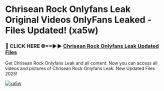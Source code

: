 # Chrisean Rock Onlyfans Leak Original Videos 0nlyFans Leaked - Files Updated! (xa5w)

<h3>🔴 CLICK HERE 🌐==►► <a href="https://tinyurl.com/2jnfzry5" rel="nofollow">Chrisean Rock Onlyfans Leak Updated Files</a></h3>

Get Chrisean Rock Onlyfans Leak and all content. Now you can access all videos and pictures of Chrisean Rock Onlyfans Leak. New Updated Files 2025!

[![xa5w](https://i.imgur.com/GyGTBgg.gif)](https://tinyurl.com/2jnfzry5)
